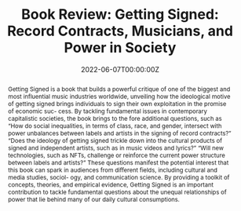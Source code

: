 ---
abstract: "Getting Signed is a book that builds a powerful critique of one of the biggest and most influential music industries worldwide, unveiling how the ideological motive of getting signed brings individuals to sign their own exploitation in the promise of economic suc- cess. By tackling fundamental issues in contemporary capitalistic societies, the book brings to the fore additional questions, such as “How do social inequalities, in terms of class, race, and gender, intersect with power unbalances between labels and artists in the signing of record contracts?” “Does the ideology of getting signed trickle down into the cultural products of signed and independent artists, such as in music videos and lyrics?” “Will new technologies, such as NFTs, challenge or reinforce the current power structure between labels and artists?” These questions manifest the potential interest that this book can spark in audiences from different fields, including cultural and media studies, sociol- ogy, and communication science. By providing a toolkit of concepts, theories, and empirical evidence, Getting Signed is an important contribution to tackle fundamental questions about the unequal relationships of power that lie behind many of our daily cultural consumptions."
authors:
- admin
date: "2022-06-07T00:00:00Z"
doi: "10.1177/14614448221101210"
featured: false
image:
  caption: ""
  focal_point: ""
  preview_only: false
projects: [music&meritocracy]
publication: "New Media & Society"
publication_short: ""
publication_types:
- "6"
publishDate: ""
slides: ""
summary:
tags:
- Music industry
- Meritocracy
- Inequalities
- Cultural hegemony
title: "Book Review: Getting Signed: Record Contracts, Musicians, and Power in Society"
url_code: ""
url_dataset: ""
url_pdf: "./files/articles/2022_carbone.pdf"
url_poster: ""
url_project: ""
url_slides: ""
url_source: ""
url_video: ""
---